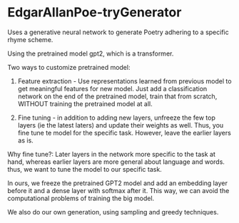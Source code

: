 # EdgarAllanPoe-tryGenerator
Uses a generative neural network to generate Poetry adhering to a specific rhyme scheme. 


Using the pretrained model gpt2, which is a transformer. 

Two ways to customize pretrained model:
1. Feature extraction - Use representations learned from previous model to get meaningful features for new model. Just add a classification network on the end of the pretrained model, train that from scratch, WITHOUT training the pretrained model at all. 

2. Fine tuning - in addition to adding new layers, unfreeze the few top layers (ie the latest laters) and update their weights as well. Thus, you fine tune te model for the specific task. However, leave the earlier layers as is. 

Why fine tune?: Later layers in the network more specific to the task at hand, whereas earlier layers are more general about language and words. thus, we want to tune the model to our specific task. 

In ours, we freeze the pretrained GPT2 model and add an embedding layer before it and a dense layer with softmax after it. This way, we can avoid the computational problems of training the big model. 

We also do our own generation, using sampling and greedy techniques. 



